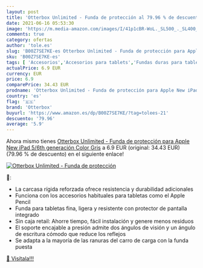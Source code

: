 ```yaml
---
layout: post
title: 'Otterbox Unlimited - Funda de protección al 79.96 % de descuento'
date: 2021-06-16 05:53:30
image: 'https://m.media-amazon.com/images/I/41p1cBR-WoL._SL500_._SL400_.jpg'
comments: true
category: ofertas
author: 'tole.es'
slug: 'B00Z7SE7KE-es Otterbox Unlimited - Funda de protección para Apple New...'
sku: 'B00Z7SE7KE-es'
tags: [ 'Accesorios','Accesorios para tablets','Fundas duras para tablets','Fundas para tablets','Informática','apple','ipad','otterbox', ]
actualPrice: 6.9 EUR
currency: EUR
price: 6.9
comparePrice: 34.43 EUR
prodname: 'Otterbox Unlimited - Funda de protección para Apple New iPad 5/6th generación  Color Gris'
country: 'es'
flag: '🇪🇸'
brand: 'Otterbox'
buyurl: 'https://www.amazon.es/dp/B00Z7SE7KE/?tag=tolees-21'
descuento: '79.96'
average: '5.9'
---
```


Ahora mismo tienes [Otterbox Unlimited - Funda de protección para Apple New iPad 5/6th generación  Color Gris](https://www.amazon.es/dp/B00Z7SE7KE/?tag=tolees-21) a 6.9 EUR (original: 34.43 EUR) (79.96 %  de descuento) en el siguiente enlace!

[![Otterbox Unlimited - Funda de protección](https://m.media-amazon.com/images/I/41p1cBR-WoL._SL500_._SL400_.jpg)](https://www.amazon.es/dp/B00Z7SE7KE/?tag=tolees-21)

🔎:

- La carcasa rígida reforzada ofrece resistencia y durabilidad adicionales
- Funciona con los accesorios habituales para tabletas como el Apple Pencil
- Funda para tabletas fina, ligera y resistente con protector de pantalla integrado
- Sin caja retail: Ahorre tiempo, fácil instalación y genere menos residuos
- El soporte encajable a presión admite dos ángulos de visión y un ángulo de escritura cómodo que reduce los reflejos
- Se adapta a la mayoría de las ranuras del carro de carga con la funda puesta

[🛒 Visítala!!!](https://www.amazon.es/dp/B00Z7SE7KE/?tag=tolees-21)
